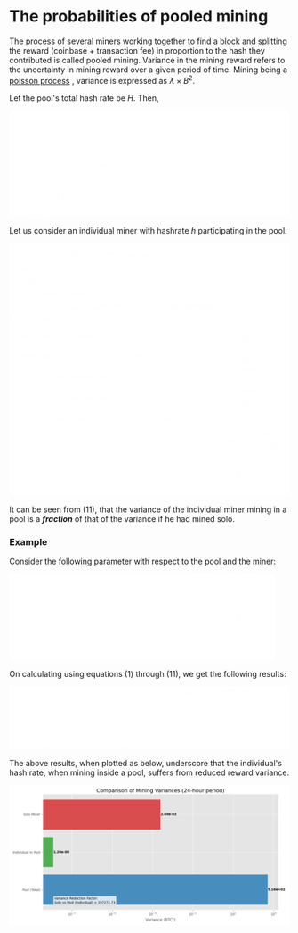 # The probabilities of pooled mining

The process of several miners working together to find a block and splitting the reward (coinbase + transaction fee) in proportion to the hash they contributed is called pooled mining. 
Variance in the mining reward refers to the uncertainty in mining reward over a given period of time. Mining being a [poisson process](Mining%20Probabilities.md)  , variance is expressed as $\lambda \times B^2$. 

Let the pool's total hash rate be $H$. Then, 

![](images/pooleq_1.png)

Let us consider an individual miner with hashrate $h$ participating in the pool. 

![](images/pooleq_2.png)

It can be seen from (11), that the variance of the individual miner mining in a pool is a ***fraction*** of that of the variance if he had mined solo. 
### Example
Consider the following parameter with respect to the pool and the miner:

![](images/pooleq_3.png)

On calculating using equations (1) through (11), we get the following results:

![](images/pooleq_4.png)

The above results, when plotted as below, underscore that the individual's hash rate, when mining inside a pool, suffers from reduced reward variance. 

![](images/variance_comp.png)
